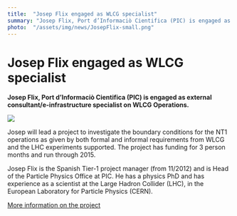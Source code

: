 ```yaml
---
title:  "Josep Flix engaged as WLCG specialist" 
summary: "Josep Flix, Port d’Informaciò Cientifica (PIC) is engaged as external consultant/e-infrastructure specialist on WLCG Operations."
photo:  "/assets/img/news/JosepFlix-small.png"
---
```


Josep Flix engaged as WLCG specialist
=====================================

**Josep Flix, Port d’Informaciò Cientifica (PIC) is engaged as external consultant/e-infrastructure specialist on WLCG Operations.**

<img class="smallpic" src="{{ site.baseurl }}/assets/img/news/JosepFlix-small.png">

Josep will lead a project to investigate the boundary conditions for the NT1 operations as given by both formal and informal requirements from WLCG and the LHC experiments supported. The project has funding for 3 person months and run through 2015.

Josep Flix is the Spanish Tier-1 project manager (from 11/2012) and is Head of the Particle Physics Office at PIC. He has a physics PhD and has experience as a scientist at the Large Hadron Collider (LHC), in the European Laboratory for Particle Physics (CERN).

[More information on the project](https://wiki.neic.no/wiki/Investigating_options_for_future_NT1_operations_project_directive)
